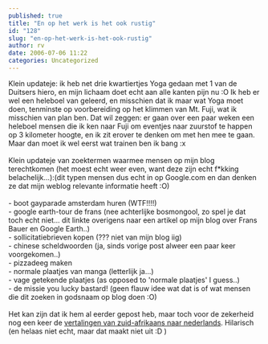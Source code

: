 ```yaml
---
published: true
title: "En op het werk is het ook rustig"
id: "128"
slug: "en-op-het-werk-is-het-ook-rustig"
author: rv
date: 2006-07-06 11:22
categories: Uncategorized
---
```

Klein updateje: ik heb net drie kwartiertjes Yoga gedaan met 1 van de Duitsers hiero, en mijn lichaam doet echt aan alle kanten pijn nu :O Ik heb er wel een heleboel van geleerd, en misschien dat ik maar wat Yoga moet doen, tenminste op voorbereiding op het klimmen van Mt. Fuji, wat ik misschien van plan ben. Dat wil zeggen: er gaan over een paar weken een heleboel mensen die ik ken naar Fuji om eventjes naar zuurstof te happen op 3 kilometer hoogte, en ik zit erover te denken om met hen mee te gaan. Maar dan moet ik wel eerst wat trainen ben ik bang :x<br /><br />Klein updateje van zoektermen waarmee mensen op mijn blog terechtkomen (het moest echt weer even, want deze zijn echt f*kking belachelijk...):(dit typen mensen dus echt in op Google.com en dan denken ze dat mijn weblog relevante informatie heeft :O)<br /><br />- boot gayparade amsterdam huren (WTF!!!!)<br />- google earth-tour de frans (nee achterlijke bosmongool, zo spel je dat toch echt niet... dit linkte overigens naar een artikel op mijn blog over Frans Bauer en Google Earth..)<br />- sollicitatiebrieven kopen (??? niet van mijn blog iig)<br />- chinese scheldwoorden (ja, sinds vorige post alweer een paar keer voorgekomen..)<br />- pizzadeeg maken<br />- normale plaatjes van manga (letterlijk ja...)<br />- vage getekende plaatjes (as opposed to 'normale plaatjes' I guess..)<br />- de missie you lucky bastard! (geen flauw idee wat dat is of wat mensen die dit zoeken in godsnaam op blog doen :O)<br /><br />Het kan zijn dat ik hem al eerder gepost heb, maar toch voor de zekerheid nog een keer de <a href="http://www.eu-gsm.nl/zuidafrikaanswoordenboek.html">vertalingen van zuid-afrikaans naar nederlands</a>. Hilarisch (en helaas niet echt, maar dat maakt niet uit :D )